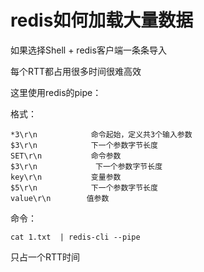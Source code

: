 # redis如何加载大量数据

如果选择Shell + redis客户端一条条导入

每个RTT都占用很多时间很难高效

这里使用redis的pipe：

格式：
```shell
*3\r\n            命令起始，定义共3个输入参数
$3\r\n            下一个参数字节长度
SET\r\n           命令参数
$3\r\n             下一个参数字节长度
key\r\n           变量参数
$5\r\n            下一个参数字节长度
value\r\n        值参数
```

命令：

```shell
cat 1.txt  | redis-cli --pipe
```

只占一个RTT时间
